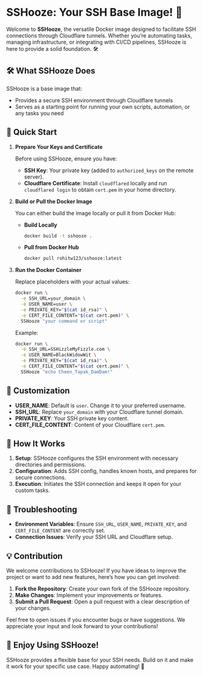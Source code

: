 # SSHooze: Your SSH Base Image! 🚀

Welcome to **SSHooze**, the versatile Docker image designed to facilitate SSH connections through Cloudflare tunnels. Whether you’re automating tasks, managing infrastructure, or integrating with CI/CD pipelines, SSHooze is here to provide a solid foundation. 🛠️

## 🛠️ What SSHooze Does

SSHooze is a base image that:
- Provides a secure SSH environment through Cloudflare tunnels
- Serves as a starting point for running your own scripts, automation, or any tasks you need

## 🚀 Quick Start

1. **Prepare Your Keys and Certificate**

   Before using SSHooze, ensure you have:
   - **SSH Key**: Your private key (added to `authorized_keys` on the remote server).
   - **Cloudflare Certificate**: Install `cloudflared` locally and run `cloudflared login` to obtain `cert.pem` in your home directory.

2. **Build or Pull the Docker Image**

   You can either build the image locally or pull it from Docker Hub:

   - **Build Locally**

     ```bash
     docker build -t sshooze .
     ```

   - **Pull from Docker Hub**

     ```bash
     docker pull rohitw123/sshooze:latest
     ```

3. **Run the Docker Container**

   Replace placeholders with your actual values:

   ```bash
   docker run \
     -e SSH_URL=your_domain \
     -e USER_NAME=user \
     -e PRIVATE_KEY="$(cat id_rsa)" \
     -e CERT_FILE_CONTENT="$(cat cert.pem)" \
     SSHooze "your command or script"
   ```


   Example:
   ```bash
   docker run \
     -e SSH_URL=SSHizzleMyFizzle.com \
     -e USER_NAME=BlackWidowWit \
     -e PRIVATE_KEY="$(cat id_rsa)" \
     -e CERT_FILE_CONTENT="$(cat cert.pem)" \
     SSHooze "echo Cheen_Tapak_DamDam!"
    ```
## 📜 Customization

- **USER_NAME**: Default is `user`. Change it to your preferred username.
- **SSH_URL**: Replace `your_domain` with your Cloudflare tunnel domain.
- **PRIVATE_KEY**: Your SSH private key content.
- **CERT_FILE_CONTENT**: Content of your Cloudflare `cert.pem`.

## 🧩 How It Works

1. **Setup**: SSHooze configures the SSH environment with necessary directories and permissions.
2. **Configuration**: Adds SSH config, handles known hosts, and prepares for secure connections.
3. **Execution**: Initiates the SSH connection and keeps it open for your custom tasks.

## 🤔 Troubleshooting

- **Environment Variables**: Ensure `SSH_URL`, `USER_NAME`, `PRIVATE_KEY`, and `CERT_FILE_CONTENT` are correctly set.
- **Connection Issues**: Verify your SSH URL and Cloudflare setup.

## 💡 Contribution

We welcome contributions to SSHooze! If you have ideas to improve the project or want to add new features, here’s how you can get involved:

1. **Fork the Repository**: Create your own fork of the SSHooze repository.
2. **Make Changes**: Implement your improvements or features.
3. **Submit a Pull Request**: Open a pull request with a clear description of your changes.

Feel free to open issues if you encounter bugs or have suggestions. We appreciate your input and look forward to your contributions!

## 🚀 Enjoy Using SSHooze!

SSHooze provides a flexible base for your SSH needs. Build on it and make it work for your specific use case. Happy automating! 🎉

